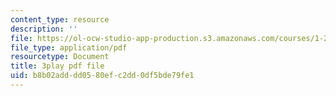 ```yaml
---
content_type: resource
description: ''
file: https://ol-ocw-studio-app-production.s3.amazonaws.com/courses/1-258j-public-transportation-systems-spring-2017/b8b02adddd0580efc2dd0df5bde79fe1_h5x7-zejY8c.pdf
file_type: application/pdf
resourcetype: Document
title: 3play pdf file
uid: b8b02add-dd05-80ef-c2dd-0df5bde79fe1
---
```


